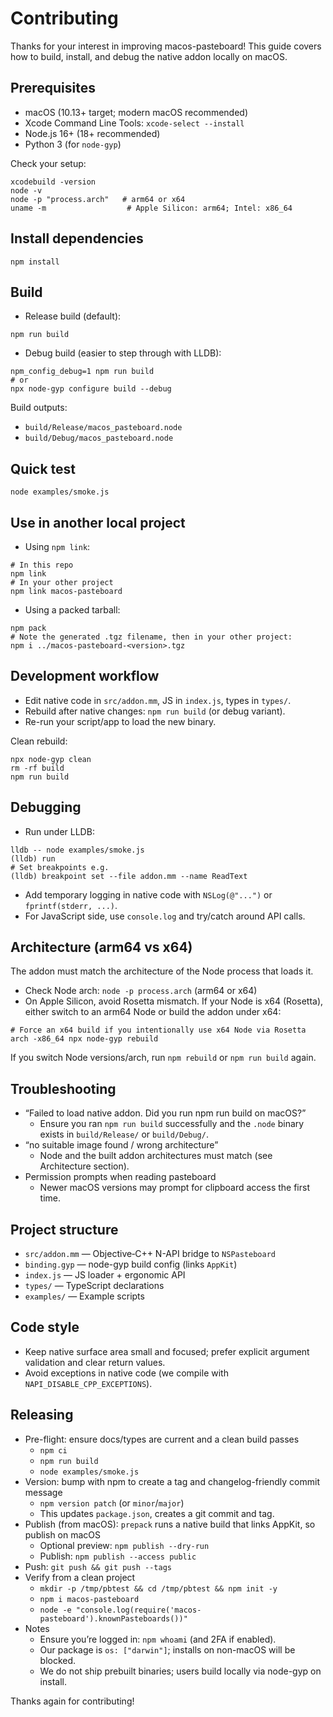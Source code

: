 # Contributing

Thanks for your interest in improving macos-pasteboard! This guide covers how to build, install, and debug the native addon locally on macOS.

## Prerequisites
- macOS (10.13+ target; modern macOS recommended)
- Xcode Command Line Tools: `xcode-select --install`
- Node.js 16+ (18+ recommended)
- Python 3 (for `node-gyp`)

Check your setup:
```
xcodebuild -version
node -v
node -p "process.arch"   # arm64 or x64
uname -m                  # Apple Silicon: arm64; Intel: x86_64
```

## Install dependencies
```
npm install
```

## Build
- Release build (default):
```
npm run build
```
- Debug build (easier to step through with LLDB):
```
npm_config_debug=1 npm run build
# or
npx node-gyp configure build --debug
```

Build outputs:
- `build/Release/macos_pasteboard.node`
- `build/Debug/macos_pasteboard.node`

## Quick test
```
node examples/smoke.js
```

## Use in another local project
- Using `npm link`:
```
# In this repo
npm link
# In your other project
npm link macos-pasteboard
```
- Using a packed tarball:
```
npm pack
# Note the generated .tgz filename, then in your other project:
npm i ../macos-pasteboard-<version>.tgz
```

## Development workflow
- Edit native code in `src/addon.mm`, JS in `index.js`, types in `types/`.
- Rebuild after native changes: `npm run build` (or debug variant).
- Re-run your script/app to load the new binary.

Clean rebuild:
```
npx node-gyp clean
rm -rf build
npm run build
```

## Debugging
- Run under LLDB:
```
lldb -- node examples/smoke.js
(lldb) run
# Set breakpoints e.g.
(lldb) breakpoint set --file addon.mm --name ReadText
```
- Add temporary logging in native code with `NSLog(@"...")` or `fprintf(stderr, ...)`.
- For JavaScript side, use `console.log` and try/catch around API calls.

## Architecture (arm64 vs x64)
The addon must match the architecture of the Node process that loads it.
- Check Node arch: `node -p process.arch` (arm64 or x64)
- On Apple Silicon, avoid Rosetta mismatch. If your Node is x64 (Rosetta), either switch to an arm64 Node or build the addon under x64:
```
# Force an x64 build if you intentionally use x64 Node via Rosetta
arch -x86_64 npx node-gyp rebuild
```
If you switch Node versions/arch, run `npm rebuild` or `npm run build` again.

## Troubleshooting
- “Failed to load native addon. Did you run npm run build on macOS?”
  - Ensure you ran `npm run build` successfully and the `.node` binary exists in `build/Release/` or `build/Debug/`.
- “no suitable image found / wrong architecture”
  - Node and the built addon architectures must match (see Architecture section).
- Permission prompts when reading pasteboard
  - Newer macOS versions may prompt for clipboard access the first time.

## Project structure
- `src/addon.mm` — Objective‑C++ N-API bridge to `NSPasteboard`
- `binding.gyp` — node-gyp build config (links `AppKit`)
- `index.js` — JS loader + ergonomic API
- `types/` — TypeScript declarations
- `examples/` — Example scripts

## Code style
- Keep native surface area small and focused; prefer explicit argument validation and clear return values.
- Avoid exceptions in native code (we compile with `NAPI_DISABLE_CPP_EXCEPTIONS`).

## Releasing
- Pre-flight: ensure docs/types are current and a clean build passes
  - `npm ci`
  - `npm run build`
  - `node examples/smoke.js`
- Version: bump with npm to create a tag and changelog-friendly commit message
  - `npm version patch` (or `minor`/`major`)
  - This updates `package.json`, creates a git commit and tag.
- Publish (from macOS): `prepack` runs a native build that links AppKit, so publish on macOS
  - Optional preview: `npm publish --dry-run`
  - Publish: `npm publish --access public`
- Push: `git push && git push --tags`
- Verify from a clean project
  - `mkdir -p /tmp/pbtest && cd /tmp/pbtest && npm init -y`
  - `npm i macos-pasteboard`
  - `node -e "console.log(require('macos-pasteboard').knownPasteboards())"`
- Notes
  - Ensure you’re logged in: `npm whoami` (and 2FA if enabled).
  - Our package is `os: ["darwin"]`; installs on non-macOS will be blocked.
  - We do not ship prebuilt binaries; users build locally via node-gyp on install.

Thanks again for contributing!
